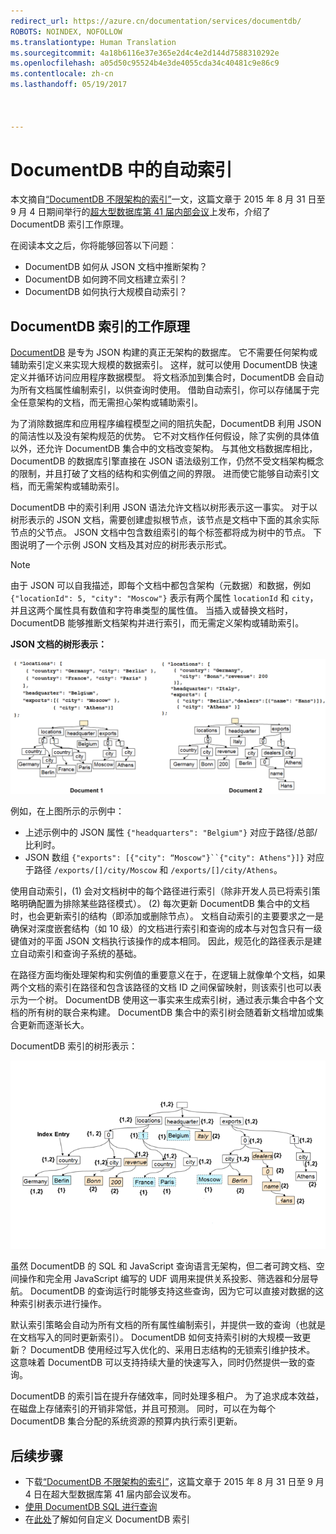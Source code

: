 ```yaml
---
redirect_url: https://azure.cn/documentation/services/documentdb/
ROBOTS: NOINDEX, NOFOLLOW
ms.translationtype: Human Translation
ms.sourcegitcommit: 4a18b6116e37e365e2d4c4e2d144d7588310292e
ms.openlocfilehash: a05d50c95524b4e3de4055cda34c40481c9e86c9
ms.contentlocale: zh-cn
ms.lasthandoff: 05/19/2017



---
```

# <a name="automatic-indexing-in-azure-documentdb"></a>DocumentDB 中的自动索引
本文摘自[“DocumentDB 不限架构的索引”](http://www.vldb.org/pvldb/vol8/p1668-shukla.pdf)一文，这篇文章于 2015 年 8 月 31 日至 9 月 4 日期间举行的[超大型数据库第 41 届内部会议](http://www.vldb.org/2015/)上发布，介绍了 DocumentDB 索引工作原理。 

在阅读本文之后，你将能够回答以下问题︰

- DocumentDB 如何从 JSON 文档中推断架构？
- DocumentDB 如何跨不同文档建立索引？
- DocumentDB 如何执行大规模自动索引？

## <a id="HowDocumentDBIndexingWorks"></a> DocumentDB 索引的工作原理
[DocumentDB](https://azure.microsoft.com/services/documentdb/) 是专为 JSON 构建的真正无架构的数据库。 它不需要任何架构或辅助索引定义来实现大规模的数据索引。 这样，就可以使用 DocumentDB 快速定义并循环访问应用程序数据模型。 将文档添加到集合时，DocumentDB 会自动为所有文档属性编制索引，以供查询时使用。 借助自动索引，你可以存储属于完全任意架构的文档，而无需担心架构或辅助索引。

为了消除数据库和应用程序编程模型之间的阻抗失配，DocumentDB 利用 JSON 的简洁性以及没有架构规范的优势。 它不对文档作任何假设，除了实例的具体值以外，还允许 DocumentDB 集合中的文档改变架构。 与其他文档数据库相比，DocumentDB 的数据库引擎直接在 JSON 语法级别工作，仍然不受文档架构概念的限制，并且打破了文档的结构和实例值之间的界限。 进而使它能够自动索引文档，而无需架构或辅助索引。

DocumentDB 中的索引利用 JSON 语法允许文档以树形表示这一事实。 对于以树形表示的 JSON 文档，需要创建虚拟根节点，该节点是文档中下面的其余实际节点的父节点。 JSON 文档中包含数组索引的每个标签都将成为树中的节点。 下图说明了一个示例 JSON 文档及其对应的树形表示形式。

> [!NOTE]
> 由于 JSON 可以自我描述，即每个文档中都包含架构（元数据）和数据，例如 `{"locationId": 5, "city": "Moscow"}` 表示有两个属性 `locationId` 和 `city`，并且这两个属性具有数值和字符串类型的属性值。 当插入或替换文档时，DocumentDB 能够推断文档架构并进行索引，而无需定义架构或辅助索引。
> 
> 

**JSON 文档的树形表示：**

![文档的树形表示](./media/documentdb-indexing/DocumentsAsTrees.png)

例如，在上图所示的示例中：

- 上述示例中的 JSON 属性 `{"headquarters": "Belgium"}` 对应于路径/总部/比利时。
- JSON 数组 `{"exports": [{"city": “Moscow"}``{"city": Athens"}]}` 对应于路径 `/exports/[]/city/Moscow` 和 `/exports/[]/city/Athens`。

使用自动索引，(1) 会对文档树中的每个路径进行索引（除非开发人员已将索引策略明确配置为排除某些路径模式）。 (2) 每次更新 DocumentDB 集合中的文档时，也会更新索引的结构（即添加或删除节点）。 文档自动索引的主要要求之一是确保对深度嵌套结构（如 10 级）的文档进行索引和查询的成本与对包含只有一级键值对的平面 JSON 文档执行该操作的成本相同。 因此，规范化的路径表示是建立自动索引和查询子系统的基础。

在路径方面均衡处理架构和实例值的重要意义在于，在逻辑上就像单个文档，如果两个文档的索引在路径和包含该路径的文档 ID 之间保留映射，则该索引也可以表示为一个树。 DocumentDB 使用这一事实来生成索引树，通过表示集合中各个文档的所有树的联合来构建。 DocumentDB 集合中的索引树会随着新文档增加或集合更新而逐渐长大。

DocumentDB 索引的树形表示：

![索引的树形表示](./media/documentdb-indexing/IndexAsTree.png)

虽然 DocumentDB 的 SQL 和 JavaScript 查询语言无架构，但二者可跨文档、空间操作和完全用 JavaScript 编写的 UDF 调用来提供关系投影、筛选器和分层导航。 DocumentDB 的查询运行时能够支持这些查询，因为它可以直接对数据的这种索引树表示进行操作。

默认索引策略会自动为所有文档的所有属性编制索引，并提供一致的查询（也就是在文档写入的同时更新索引）。 DocumentDB 如何支持索引树的大规模一致更新？ DocumentDB 使用经过写入优化的、采用日志结构的无锁索引维护技术。 这意味着 DocumentDB 可以支持持续大量的快速写入，同时仍然提供一致的查询。 

DocumentDB 的索引旨在提升存储效率，同时处理多租户。 为了追求成本效益，在磁盘上存储索引的开销非常低，并且可预测。 同时，可以在为每个 DocumentDB 集合分配的系统资源的预算内执行索引更新。

## <a name="NextSteps"></a>后续步骤
- 下载[“DocumentDB 不限架构的索引”](http://www.vldb.org/pvldb/vol8/p1668-shukla.pdf)，这篇文章于 2015 年 8 月 31 日至 9 月 4 日在超大型数据库第 41 届内部会议发布。
- [使用 DocumentDB SQL 进行查询](documentdb-sql-query.md)
- 在[此处](documentdb-indexing-policies.md)了解如何自定义 DocumentDB 索引



